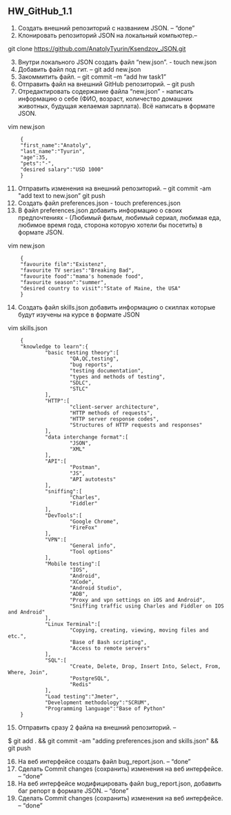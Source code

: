 ## HW_GitHub_1.1
1. Создать внешний репозиторий c названием JSON. – “done”
2. Клонировать репозиторий JSON на локальный компьютер.–

git clone https://github.com/AnatolyTyurin/Ksendzov_JSON.git

3. Внутри локального JSON создать файл “new.json”. - touch new.json
4. Добавить файл под гит. – git add new.json
5. Закоммитить файл. – git commit –m “add hw task1”
6. Отправить файл на внешний GitHub репозиторий. – git push
7. Отредактировать содержание файла “new.json” - написать информацию о себе (ФИО, возраст, количество домашних животных, будущая желаемая зарплата). Всё написать в формате JSON.

vim new.json

        {
        "first_name":"Anatoly",
        "last_name":"Tyurin",
        "age":35,
        "pets":"-",
        "desired salary":"USD 1000"
        }

11. Отправить изменения на внешний репозиторий. –
git commit -am "add text to new.json”
git push
12. Создать файл preferences.json - touch preferences.json
13. В файл preferences.json добавить информацию о своих предпочтениях - (Любимый фильм, любимый сериал, любимая еда, любимое время года, сторона которую хотели бы посетить) в формате JSON.

vim new.json

        {
        "favourite film":"Existenz",
        "favourite TV series":"Breaking Bad",       
        "favourite food":"mama's homemade food",
        "favourite season":"summer",
        "desired country to visit":"State of Maine, the USA"
        }

14. Создать файл skills.json добавить информацию о скиллах которые будут изучены на курсе в формате JSON

vim skills.json

        {
        "knowledge to learn":{
                "basic testing theory":[
                        "QA,QC,testing",
                        "bug reports",
                        "testing documentation",
                        "types and methods of testing",
                        "SDLC",
                        "STLC"
                ],
                "HTTP":[
                        "client-server architecture",
                        "HTTP methods of requests",
                        "HTTP server response codes",
                        "Structures of HTTP requests and responses"
                ],
                "data interchange format":[
                        "JSON",
                        "XML"
                ],
                "API":[
                        "Postman",
                        "JS",
                        "API autotests"
                ],
                "sniffing":[
                        "Charles",
                        "Fiddler"
                ],
                "DevTools":[
                        "Google Chrome",
                        "FireFox"
                ],
                "VPN":[
                        "General info",
                        "Tool options"
                ],
                "Mobile testing":[
                        "IOS",
                        "Android",
                        "XCode",
                        "Android Studio",
                        "ADB",
                        "Proxy and vpn settings on iOS and Android",
                        "Sniffing traffic using Charles and Fiddler on IOS and Android"
                ],
                "Linux Terminal":[
                        "Copying, creating, viewing, moving files and etc.",
                        "Base of Bash scripting",
                        "Access to remote servers"
                ],
                "SQL":[
                        "Create, Delete, Drop, Insert Into, Select, From, Where, Join",
                        "PostgreSQL",
                        "Redis"
                ],
                "Load testing":"Jmeter",
                "Development methodology":"SCRUM",
                "Programming language":"Base of Python"
        }

15. Отправить сразу 2 файла на внешний репозиторий. – 

$ git add . && git commit -am "adding preferences.json and skills.json" && git push

16. На веб интерфейсе создать файл bug_report.json. – “done”
17. Сделать Commit changes (сохранить) изменения на веб интерфейсе. – “done”
18. На веб интерфейсе модифицировать файл bug_report.json, добавить баг репорт в формате JSON. – “done”
19. Сделать Commit changes (сохранить) изменения на веб интерфейсе. – “done”
